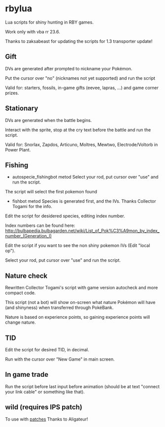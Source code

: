 # rbylua
Lua scripts for shiny hunting in RBY games.

Work only with vba rr 23.6.

Thanks to zaksabeast for updating the scripts for 1.3 transporter update!

## Gift ##
DVs are generated after prompted to nickname your Pokémon.

Put the cursor over "no" (nicknames not yet supported) and run the script

Valid for: starters, fossils, in-game gifts (eevee, lapras, ...) and game corner prizes.

## Stationary ##
DVs are generated when the battle begins.

Interact with the sprite, stop at the cry text before the battle and run the script.

Valid for: Snorlax, Zapdos, Articuno, Moltres, Mewtwo, Electrode/Voltorb in Power Plant.

## Fishing ##

- autospecie_fishingbot metod
Select your rod, put cursor over "use" and run the script. 

The script will select the first pokemon found

- fishbot metod
Species is generated first, and the IVs. Thanks Collector Togami for the info.

Edit the script for desidered species, editing index number.

Index numbers can be found here: http://bulbapedia.bulbagarden.net/wiki/List_of_Pok%C3%A9mon_by_index_number_(Generation_I)

Edit the script if you want to see the non shiny pokemon IVs (Edit "local op").

Select your rod, put cursor over "use" and run the script. 

## Nature check ##

Rewritten Collector Togami's script with game version autocheck and more compact code.

This script (not a bot) will show on-screen what nature Pokémon will have (and shinyness) when transferred through PokéBank.

Nature is based on experience points, so gaining experience points will change nature.

## TID ##

Edit the script for desired TID, in decimal.

Run with the cursor over "New Game" in main screen.

## In game trade ##

Run the script before last input before animation (should be at text "connect your link cable" or something like that).

## wild (requires IPS patch) ##

To use with [patches](https://www.reddit.com/r/pokemonrng/comments/6e8kvm/ips_patches_pokemon_red_blue_with_fixed_rng_and/)
Thanks to Aligateur!

